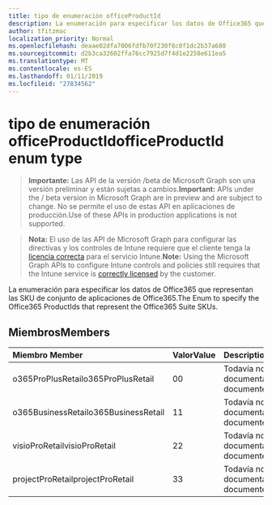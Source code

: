```yaml
---
title: tipo de enumeración officeProductId
description: La enumeración para especificar los datos de Office365 que representan las SKU de conjunto de aplicaciones de Office365.
author: tfitzmac
localization_priority: Normal
ms.openlocfilehash: deaae02dfa7006fdfb70f230f8c0f1dc2b37a680
ms.sourcegitcommit: d2b3ca32602ffa76cc7925d7f4d1e2258e611ea5
ms.translationtype: MT
ms.contentlocale: es-ES
ms.lasthandoff: 01/11/2019
ms.locfileid: "27834562"
---
```

# <a name="officeproductid-enum-type"></a><span data-ttu-id="54580-103">tipo de enumeración officeProductId</span><span class="sxs-lookup"><span data-stu-id="54580-103">officeProductId enum type</span></span>

> <span data-ttu-id="54580-104">**Importante:** Las API de la versión /beta de Microsoft Graph son una versión preliminar y están sujetas a cambios.</span><span class="sxs-lookup"><span data-stu-id="54580-104">**Important:** APIs under the / beta version in Microsoft Graph are in preview and are subject to change.</span></span> <span data-ttu-id="54580-105">No se permite el uso de estas API en aplicaciones de producción.</span><span class="sxs-lookup"><span data-stu-id="54580-105">Use of these APIs in production applications is not supported.</span></span>

> <span data-ttu-id="54580-106">**Nota:** El uso de las API de Microsoft Graph para configurar las directivas y los controles de Intune requiere que el cliente tenga la [licencia correcta](https://go.microsoft.com/fwlink/?linkid=839381) para el servicio Intune.</span><span class="sxs-lookup"><span data-stu-id="54580-106">**Note:** Using the Microsoft Graph APIs to configure Intune controls and policies still requires that the Intune service is [correctly licensed](https://go.microsoft.com/fwlink/?linkid=839381) by the customer.</span></span>

<span data-ttu-id="54580-107">La enumeración para especificar los datos de Office365 que representan las SKU de conjunto de aplicaciones de Office365.</span><span class="sxs-lookup"><span data-stu-id="54580-107">The Enum to specify the Office365 ProductIds that represent the Office365 Suite SKUs.</span></span>
## <a name="members"></a><span data-ttu-id="54580-108">Miembros</span><span class="sxs-lookup"><span data-stu-id="54580-108">Members</span></span>
|<span data-ttu-id="54580-109">Miembro	</span><span class="sxs-lookup"><span data-stu-id="54580-109">Member</span></span>|<span data-ttu-id="54580-110">Valor</span><span class="sxs-lookup"><span data-stu-id="54580-110">Value</span></span>|<span data-ttu-id="54580-111">Description</span><span class="sxs-lookup"><span data-stu-id="54580-111">Description</span></span>|
|:---|:---|:---|
|<span data-ttu-id="54580-112">o365ProPlusRetail</span><span class="sxs-lookup"><span data-stu-id="54580-112">o365ProPlusRetail</span></span>|<span data-ttu-id="54580-113">0</span><span class="sxs-lookup"><span data-stu-id="54580-113">0</span></span>|<span data-ttu-id="54580-114">Todavía no documentado</span><span class="sxs-lookup"><span data-stu-id="54580-114">Not yet documented</span></span>|
|<span data-ttu-id="54580-115">o365BusinessRetail</span><span class="sxs-lookup"><span data-stu-id="54580-115">o365BusinessRetail</span></span>|<span data-ttu-id="54580-116">1</span><span class="sxs-lookup"><span data-stu-id="54580-116">1</span></span>|<span data-ttu-id="54580-117">Todavía no documentado</span><span class="sxs-lookup"><span data-stu-id="54580-117">Not yet documented</span></span>|
|<span data-ttu-id="54580-118">visioProRetail</span><span class="sxs-lookup"><span data-stu-id="54580-118">visioProRetail</span></span>|<span data-ttu-id="54580-119">2</span><span class="sxs-lookup"><span data-stu-id="54580-119">2</span></span>|<span data-ttu-id="54580-120">Todavía no documentado</span><span class="sxs-lookup"><span data-stu-id="54580-120">Not yet documented</span></span>|
|<span data-ttu-id="54580-121">projectProRetail</span><span class="sxs-lookup"><span data-stu-id="54580-121">projectProRetail</span></span>|<span data-ttu-id="54580-122">3</span><span class="sxs-lookup"><span data-stu-id="54580-122">3</span></span>|<span data-ttu-id="54580-123">Todavía no documentado</span><span class="sxs-lookup"><span data-stu-id="54580-123">Not yet documented</span></span>|





